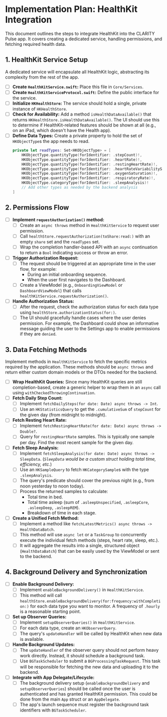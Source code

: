 # Implementation Plan: HealthKit Integration

This document outlines the steps to integrate HealthKit into the CLARITY Pulse app. It covers creating a dedicated service, handling permissions, and fetching required health data.

## 1. HealthKit Service Setup

A dedicated service will encapsulate all HealthKit logic, abstracting its complexity from the rest of the app.

- [ ] **Create `HealthKitService.swift`:** Place this file in `Core/Services`.
- [ ] **Create `HealthKitServiceProtocol.swift`:** Define the public interface for the service.
- [ ] **Initialize `HKHealthStore`:** The service should hold a single, private instance of `HKHealthStore`.
- [ ] **Check for Availability:** Add a method `isHealthDataAvailable()` that returns `HKHealthStore.isHealthDataAvailable()`. The UI should use this to determine if HealthKit-related features should be shown at all (e.g., on an iPad, which doesn't have the Health app).
- [ ] **Define Data Types:** Create a private property to hold the set of `HKObjectType`s the app needs to read.
    ```swift
    private let readTypes: Set<HKObjectType> = [
        HKObjectType.quantityType(forIdentifier: .stepCount)!,
        HKObjectType.quantityType(forIdentifier: .heartRate)!,
        HKObjectType.quantityType(forIdentifier: .restingHeartRate)!,
        HKObjectType.quantityType(forIdentifier: .heartRateVariabilitySDNN)!,
        HKObjectType.quantityType(forIdentifier: .oxygenSaturation)!,
        HKObjectType.quantityType(forIdentifier: .respiratoryRate)!,
        HKObjectType.categoryType(forIdentifier: .sleepAnalysis)!
        // Add other types as needed by the backend analysis
    ]
    ```

## 2. Permissions Flow

- [ ] **Implement `requestAuthorization()` method:**
    - [ ] Create an `async throws` method in `HealthKitService` to request user permission.
    - [ ] Call `healthStore.requestAuthorization(toShare:read:)` with an empty `share` set and the `readTypes` set.
    - [ ] Wrap the completion handler-based API with an `async` continuation to return a `Bool` indicating success or throw an error.
- [ ] **Trigger Authorization Request:**
    - [ ] The request should be triggered at an appropriate time in the user flow, for example:
        - During an initial onboarding sequence.
        - When the user first navigates to the Dashboard.
    - [ ] Create a ViewModel (e.g., `OnboardingViewModel` or `DashboardViewModel`) that calls `healthKitService.requestAuthorization()`.
- [ ] **Handle Authorization Status:**
    - [ ] After the request, check the authorization status for each data type using `healthStore.authorizationStatus(for:)`.
    - [ ] The UI should gracefully handle cases where the user denies permission. For example, the Dashboard could show an informative message guiding the user to the Settings app to enable permissions if they are `denied`.

## 3. Data Fetching Methods

Implement methods in `HealthKitService` to fetch the specific metrics required by the application. These methods should be `async throws` and return either custom domain models or the DTOs needed for the backend.

- [ ] **Wrap HealthKit Queries:** Since many HealthKit queries are still completion-based, create a generic helper to wrap them in an `async` call using `withCheckedThrowingContinuation`.
- [ ] **Fetch Daily Step Count:**
    - [ ] Implement `fetchDailySteps(for date: Date) async throws -> Int`.
    - [ ] Use an `HKStatisticsQuery` to get the `.cumulativeSum` of `stepCount` for the given day (from midnight to midnight).
- [ ] **Fetch Resting Heart Rate:**
    - [ ] Implement `fetchRestingHeartRate(for date: Date) async throws -> Double?`.
    - [ ] Query for `restingHeartRate` samples. This is typically one sample per day. Find the most recent sample for the given day.
- [ ] **Fetch Sleep Analysis:**
    - [ ] Implement `fetchSleepAnalysis(for date: Date) async throws -> SleepData`. (*`SleepData` would be a custom struct holding total time, efficiency, etc.*)
    - [ ] Use an `HKSampleQuery` to fetch `HKCategorySample`s with the type `.sleepAnalysis`.
    - [ ] The query's predicate should cover the previous night (e.g., from noon yesterday to noon today).
    - [ ] Process the returned samples to calculate:
        - Total time in bed.
        - Total time asleep (sum of `.asleepUnspecified`, `.asleepCore`, `.asleepDeep`, `.asleepREM`).
        - Breakdown of time in each stage.
- [ ] **Create a Unified Fetch Method:**
    - [ ] Implement a method like `fetchLatestMetrics() async throws -> HealthDataBatch`.
    - [ ] This method will use `async let` or a `TaskGroup` to concurrently execute the individual fetch methods (steps, heart rate, sleep, etc.).
    - [ ] It will aggregate the results into a single, structured object (`HealthDataBatch`) that can be easily used by the ViewModel or sent to the backend.

## 4. Background Delivery and Synchronization

- [ ] **Enable Background Delivery:**
    - [ ] Implement `enableBackgroundDelivery()` in `HealthKitService`.
    - [ ] This method will call `healthStore.enableBackgroundDelivery(for:frequency:withCompletion:)` for each data type you want to monitor. A frequency of `.hourly` is a reasonable starting point.
- [ ] **Set up Observer Queries:**
    - [ ] Implement `setupObserverQueries()` in `HealthKitService`.
    - [ ] For each data type, create an `HKObserverQuery`.
    - [ ] The query's `updateHandler` will be called by HealthKit when new data is available.
- [ ] **Handle Background Updates:**
    - [ ] The `updateHandler` of the observer query should not perform heavy work directly. Instead, it should schedule a background task.
    - [ ] Use `BGTaskScheduler` to submit a `BGProcessingTaskRequest`. This task will be responsible for fetching the new data and uploading it to the backend.
- [ ] **Integrate with App Delegate/Lifecycle:**
    - [ ] The background delivery setup (`enableBackgroundDelivery` and `setupObserverQueries`) should be called once the user is authenticated and has granted HealthKit permission. This could be done from the main `App` struct or an `AppDelegate`.
    - [ ] The app's launch sequence must register the background task identifiers with `BGTaskScheduler`. 